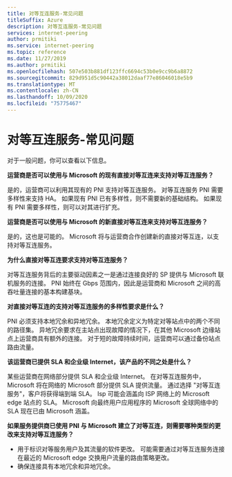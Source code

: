 ```yaml
---
title: 对等互连服务-常见问题
titleSuffix: Azure
description: 对等互连服务-常见问题
services: internet-peering
author: prmitiki
ms.service: internet-peering
ms.topic: reference
ms.date: 11/27/2019
ms.author: prmitiki
ms.openlocfilehash: 507e503b881df123ffc6694c53b0e9cc9b6a8872
ms.sourcegitcommit: 829d951d5c90442a38012daaf77e86046018e5b9
ms.translationtype: MT
ms.contentlocale: zh-CN
ms.lasthandoff: 10/09/2020
ms.locfileid: "75775467"
---
```

# <a name="peering-service---faqs"></a>对等互连服务-常见问题

对于一般问题，你可以查看以下信息。

**运营商是否可以使用与 Microsoft 的现有直接对等互连来支持对等互连服务？**

是的，运营商可以利用其现有的 PNI 支持对等互连服务。 对等互连服务 PNI 需要多样性来支持 HA。 如果现有 PNI 已有多样性，则不需要新的基础结构。 如果现有 PNI 需要多样性，则可以对其进行扩充。

**运营商是否可以使用与 Microsoft 的新直接对等互连来支持对等互连服务？**

是的，这也是可能的。 Microsoft 将与运营商合作创建新的直接对等互连，以支持对等互连服务。  

**为什么直接对等互连要求支持对等互连服务？**

对等互连服务背后的主要驱动因素之一是通过连接良好的 SP 提供与 Microsoft 联机服务的连接。 PNI 始终在 Gbps 范围内，因此是运营商和 Microsoft 之间的高吞吐量连接的基本构建基块。

**对直接对等互连的支持对等互连服务的多样性要求是什么？**

PNI 必须支持本地冗余和异地冗余。 本地冗余定义为特定对等站点中的两个不同的路径集。 异地冗余要求在主站点出现故障的情况下，在其他 Microsoft 边缘站点上运营商具有额外的连接。 对于短的故障持续时间，运营商可以通过备份站点路由流量。

**该运营商已提供 SLA 和企业级 Internet，该产品的不同之处是什么？**

某些运营商在网络部分提供 SLA 和企业级 Internet。 在对等互连服务中，Microsoft 将在网络的 Microsoft 部分提供 SLA 提供流量。 通过选择 "对等互连服务"，客户将获得端到端 SLA。 Isp 可能会涵盖向 ISP 网络上的 Microsoft edge 站点的 SLA。 Microsoft 向最终用户应用程序的 Microsoft 全球网络中的 SLA 现在已由 Microsoft 涵盖。

**如果服务提供商已使用 PNI 与 Microsoft 建立了对等互连，则需要哪种类型的更改来支持对等互连服务？**

* 用于标识对等服务用户及其流量的软件更改。 可能需要通过对等互连服务连接在最近的 Microsoft edge 交换用户流量的路由策略更改。
* 确保连接具有本地冗余和异地冗余。
